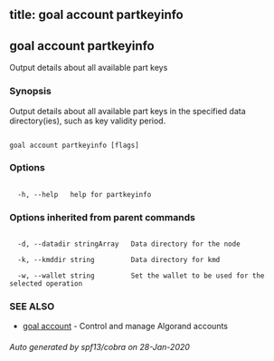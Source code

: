 title: goal account partkeyinfo
---
## goal account partkeyinfo



Output details about all available part keys



### Synopsis



Output details about all available part keys in the specified data directory(ies), such as key validity period.



```

goal account partkeyinfo [flags]

```



### Options



```

  -h, --help   help for partkeyinfo

```



### Options inherited from parent commands



```

  -d, --datadir stringArray   Data directory for the node

  -k, --kmddir string         Data directory for kmd

  -w, --wallet string         Set the wallet to be used for the selected operation

```



### SEE ALSO



* [goal account](../../account/account/)	 - Control and manage Algorand accounts


###### Auto generated by spf13/cobra on 28-Jan-2020

